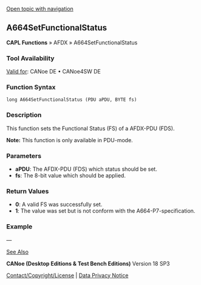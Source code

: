 [Open topic with navigation](../../../../../CANoeDEFamily.htm#Topics/CAPLFunctions/ADFX/Functions/CAPLfunctionA664SetFunctionalStatus.md)

## A664SetFunctionalStatus

**CAPL Functions** » AFDX » A664SetFunctionalStatus

### Tool Availability

[Valid for](../../../Shared/FeatureAvailability.md):  CANoe DE • CANoe4SW DE

### Function Syntax

```plaintext
long A664SetFunctionalStatus (PDU aPDU, BYTE fs)
```

### Description

This function sets the Functional Status (FS) of a AFDX-PDU (FDS).

**Note:** This function is only available in PDU-mode.

### Parameters

- **aPDU**: The AFDX-PDU (FDS) which status should be set.
- **fs**: The 8-bit value which should be applied.

### Return Values

- **0**: A valid FS was successfully set.
- **1**: The value was set but is not conform with the A664-P7-specification.

### Example

—

[See Also](javascript:void(0);)

**CANoe (Desktop Editions & Test Bench Editions)** Version 18 SP3

[Contact/Copyright/License](../../../Shared/ContactCopyrightLicense.md) | [Data Privacy Notice](https://www.vector.com/int/en/company/get-info/privacy-policy/)
